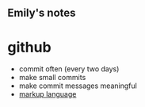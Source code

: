 ## Emily's notes

# github
- commit often (every two days)
- make small commits
- make commit messages meaningful
- [markup language](https://docs.github.com/en/get-started/writing-on-github/getting-started-with-writing-and-formatting-on-github/basic-writing-and-formatting-syntax#lists)
